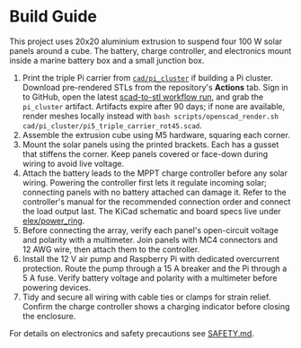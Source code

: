 # Build Guide

This project uses 20x20 aluminium extrusion to suspend four 100 W solar panels around a cube.
The battery, charge controller, and electronics mount inside a marine battery box and a small
junction box.

1. Print the triple Pi carrier from [`cad/pi_cluster`](../cad/pi_cluster/) if building a Pi cluster.
   Download pre-rendered STLs from the repository's **Actions** tab. Sign in to
   GitHub, open the latest [scad-to-stl workflow run][stl-workflow], and grab the
   `pi_cluster` artifact. Artifacts expire after 90 days; if none are available,
   render meshes locally instead with
   `bash scripts/openscad_render.sh cad/pi_cluster/pi5_triple_carrier_rot45.scad`.
2. Assemble the extrusion cube using M5 hardware, squaring each corner.
3. Mount the solar panels using the printed brackets. Each has a gusset that
   stiffens the corner. Keep panels covered or face-down during wiring to avoid
   live voltage.
4. Attach the battery leads to the MPPT charge controller before any solar
   wiring. Powering the controller first lets it regulate incoming solar; connecting
   panels with no battery attached can damage it. Refer to the controller's manual
   for the recommended connection order and connect the load output last. The KiCad
   schematic and board specs live under [elex/power_ring](../elex/power_ring/).
5. Before connecting the array, verify each panel's open-circuit voltage and
   polarity with a multimeter. Join panels with MC4 connectors and 12 AWG wire,
   then attach them to the controller.
6. Install the 12 V air pump and Raspberry Pi with dedicated overcurrent protection.
   Route the pump through a 15 A breaker and the Pi through a 5 A fuse.
   Verify battery voltage and polarity with a multimeter before powering devices.
7. Tidy and secure all wiring with cable ties or clamps for strain relief. Confirm the
   charge controller shows a charging indicator before closing the enclosure.

For details on electronics and safety precautions see [SAFETY.md](SAFETY.md).

[stl-workflow]: https://github.com/futuroptimist/sugarkube/actions/workflows/scad-to-stl.yml
